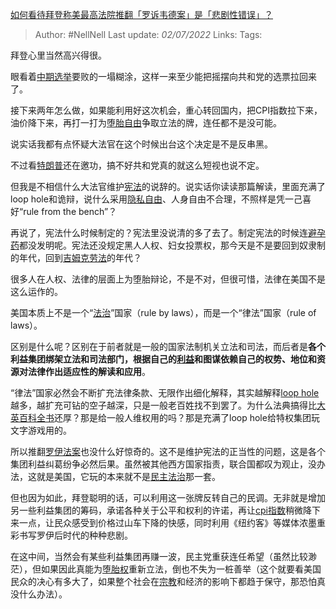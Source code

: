 [如何看待拜登称美最高法院推翻「罗诉韦德案」是「悲剧性错误」？](https://www.zhihu.com/question/539543493/answer/2545118676)

>Author: #NellNell 
>Last update: *02/07/2022* 
>Links: 
>Tags: 

拜登心里当然高兴得很。

眼看着[中期选举](https://www.zhihu.com/search?q=%E4%B8%AD%E6%9C%9F%E9%80%89%E4%B8%BE&search_source=Entity&hybrid_search_source=Entity&hybrid_search_extra=%7B%22sourceType%22%3A%22answer%22%2C%22sourceId%22%3A2545118676%7D)要败的一塌糊涂，这样一来至少能把摇摆向共和党的选票拉回来了。

接下来两年怎么做，如果能利用好这次机会，重心转回国内，把CPI指数拉下来，油价降下来，再打一打为[堕胎自由](https://www.zhihu.com/search?q=%E5%A0%95%E8%83%8E%E8%87%AA%E7%94%B1&search_source=Entity&hybrid_search_source=Entity&hybrid_search_extra=%7B%22sourceType%22%3A%22answer%22%2C%22sourceId%22%3A2545118676%7D)争取立法的牌，连任都不是没可能。

说实话我都有点怀疑大法官在这个时候出台这个决定是不是反串黑。

不过看[特朗普](https://www.zhihu.com/search?q=%E7%89%B9%E6%9C%97%E6%99%AE&search_source=Entity&hybrid_search_source=Entity&hybrid_search_extra=%7B%22sourceType%22%3A%22answer%22%2C%22sourceId%22%3A2545118676%7D)还在邀功，搞不好共和党真的就这么短视也说不定。

但我是不相信什么大法官维护[宪法](https://www.zhihu.com/search?q=%E5%AE%AA%E6%B3%95&search_source=Entity&hybrid_search_source=Entity&hybrid_search_extra=%7B%22sourceType%22%3A%22answer%22%2C%22sourceId%22%3A2545118676%7D)的说辞的。说实话你读读那篇解读，里面充满了loop hole和诡辩，说什么采用[隐私自由](https://www.zhihu.com/search?q=%E9%9A%90%E7%A7%81%E8%87%AA%E7%94%B1&search_source=Entity&hybrid_search_source=Entity&hybrid_search_extra=%7B%22sourceType%22%3A%22answer%22%2C%22sourceId%22%3A2545118676%7D)、人身自由不合理，不照样是凭一己喜好“rule from the bench”？

再说了，宪法什么时候制定的？宪法里没说清的多了去了。制定宪法的时候连[避孕药](https://www.zhihu.com/search?q=%E9%81%BF%E5%AD%95%E8%8D%AF&search_source=Entity&hybrid_search_source=Entity&hybrid_search_extra=%7B%22sourceType%22%3A%22answer%22%2C%22sourceId%22%3A2545118676%7D)都没发明呢。宪法还没规定黑人人权、妇女投票权，那今天是不是要回到奴隶制的年代，回到[吉姆克劳法](https://www.zhihu.com/search?q=%E5%90%89%E5%A7%86%E5%85%8B%E5%8A%B3%E6%B3%95&search_source=Entity&hybrid_search_source=Entity&hybrid_search_extra=%7B%22sourceType%22%3A%22answer%22%2C%22sourceId%22%3A2545118676%7D)的年代？

很多人在人权、法律的层面上为堕胎辩论，不是不对，但很可惜，法律在美国不是这么运作的。

美国本质上不是一个“[法治](https://www.zhihu.com/search?q=%E6%B3%95%E6%B2%BB&search_source=Entity&hybrid_search_source=Entity&hybrid_search_extra=%7B%22sourceType%22%3A%22answer%22%2C%22sourceId%22%3A2545118676%7D)”国家（rule by laws），而是一个“律法”国家（rule of laws）。

区别是什么呢？区别在于前者就是一般的国家法制机关立法和司法，而后者是**各个利益集团绑架立法和司法部门，根据自己的[利益](https://www.zhihu.com/search?q=%E5%88%A9%E7%9B%8A&search_source=Entity&hybrid_search_source=Entity&hybrid_search_extra=%7B%22sourceType%22%3A%22answer%22%2C%22sourceId%22%3A2545118676%7D)和图谋依赖自己的权势、地位和资源对法律作出适应性的解读和应用**。

“律法”国家必然会不断扩充法律条款、无限作出细化解释，其实越解释[loop hole](https://www.zhihu.com/search?q=loop+hole&search_source=Entity&hybrid_search_source=Entity&hybrid_search_extra=%7B%22sourceType%22%3A%22answer%22%2C%22sourceId%22%3A2545118676%7D)越多，越扩充可钻的空子越深，只是一般老百姓找不到罢了。为什么法典搞得比[大英百科全书](https://www.zhihu.com/search?q=%E5%A4%A7%E8%8B%B1%E7%99%BE%E7%A7%91%E5%85%A8%E4%B9%A6&search_source=Entity&hybrid_search_source=Entity&hybrid_search_extra=%7B%22sourceType%22%3A%22answer%22%2C%22sourceId%22%3A2545118676%7D)还厚？那是给一般人维权用的吗？那是充满了loop hole给特权集团玩文字游戏用的。

所以推翻[罗伊法案](https://www.zhihu.com/search?q=%E7%BD%97%E4%BC%8A%E6%B3%95%E6%A1%88&search_source=Entity&hybrid_search_source=Entity&hybrid_search_extra=%7B%22sourceType%22%3A%22answer%22%2C%22sourceId%22%3A2545118676%7D)也没什么好惊奇的。这不是维护宪法的正当性的问题，这是各个集团利益纠葛纷争必然后果。虽然被其他西方国家指责，联合国都叹为观止，没办法，这就是美国，它玩的本来就不是[民主法治](https://www.zhihu.com/search?q=%E6%B0%91%E4%B8%BB%E6%B3%95%E6%B2%BB&search_source=Entity&hybrid_search_source=Entity&hybrid_search_extra=%7B%22sourceType%22%3A%22answer%22%2C%22sourceId%22%3A2545118676%7D)那一套。

但也因为如此，拜登聪明的话，可以利用这一张牌反转自己的民调。无非就是增加另一些利益集团的筹码，承诺各种关于公平和权利的许诺，再让[cpi指数](https://www.zhihu.com/search?q=cpi%E6%8C%87%E6%95%B0&search_source=Entity&hybrid_search_source=Entity&hybrid_search_extra=%7B%22sourceType%22%3A%22answer%22%2C%22sourceId%22%3A2545118676%7D)稍微降下来一点，让民众感受到价格过山车下降的快感，同时利用《纽约客》等媒体浓墨重彩书写罗伊后时代的种种悲剧。

在这中间，当然会有某些利益集团再赚一波，民主党重获连任希望（虽然比较渺茫），但如果因此真能为[堕胎权](https://www.zhihu.com/search?q=%E5%A0%95%E8%83%8E%E6%9D%83&search_source=Entity&hybrid_search_source=Entity&hybrid_search_extra=%7B%22sourceType%22%3A%22answer%22%2C%22sourceId%22%3A2545118676%7D)重新立法，倒也不失为一桩善举（这个就要看美国民众的决心有多大了，如果整个社会在[宗教](https://www.zhihu.com/search?q=%E5%AE%97%E6%95%99&search_source=Entity&hybrid_search_source=Entity&hybrid_search_extra=%7B%22sourceType%22%3A%22answer%22%2C%22sourceId%22%3A2545118676%7D)和经济的影响下都趋于保守，那恐怕真没什么办法）。